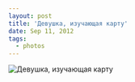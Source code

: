 ```yaml
---
layout: post
title: 'Девушка, изучающая карту'
date: Sep 11, 2012
tags:
  - photos
---
```


![Девушка, изучающая карту](photo://65)
